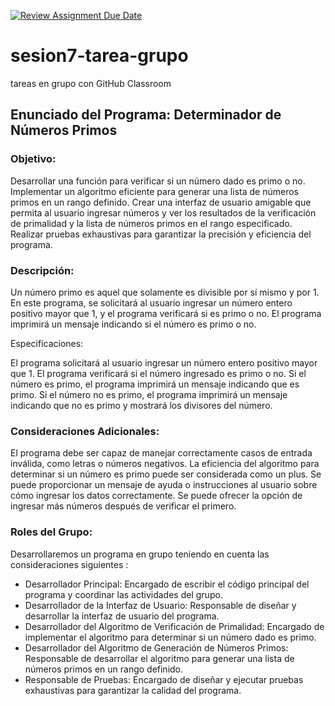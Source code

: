 [![Review Assignment Due Date](https://classroom.github.com/assets/deadline-readme-button-24ddc0f5d75046c5622901739e7c5dd533143b0c8e959d652212380cedb1ea36.svg)](https://classroom.github.com/a/-nCEf_Jz)
# sesion7-tarea-grupo
tareas en grupo con GitHub Classroom 



## Enunciado del Programa: Determinador de Números Primos

### Objetivo:
Desarrollar una función para verificar si un número dado es primo o no.
Implementar un algoritmo eficiente para generar una lista de números primos en un rango definido.
Crear una interfaz de usuario amigable que permita al usuario ingresar números y ver los resultados de la verificación de primalidad y la lista de números primos en el rango especificado.
Realizar pruebas exhaustivas para garantizar la precisión y eficiencia del programa.

### Descripción:
Un número primo es aquel que solamente es divisible por sí mismo y por 1. En este programa, se solicitará al usuario ingresar un número entero positivo mayor que 1, y el programa verificará si es primo o no. El programa imprimirá un mensaje indicando si el número es primo o no.

Especificaciones:

El programa solicitará al usuario ingresar un número entero positivo mayor que 1.
El programa verificará si el número ingresado es primo o no.
Si el número es primo, el programa imprimirá un mensaje indicando que es primo.
Si el número no es primo, el programa imprimirá un mensaje indicando que no es primo y mostrará los divisores del número.

### Consideraciones Adicionales:

El programa debe ser capaz de manejar correctamente casos de entrada inválida, como letras o números negativos.
La eficiencia del algoritmo para determinar si un número es primo puede ser considerada como un plus.
Se puede proporcionar un mensaje de ayuda o instrucciones al usuario sobre cómo ingresar los datos correctamente.
Se puede ofrecer la opción de ingresar más números después de verificar el primero.

### Roles del Grupo:
Desarrollaremos un programa en grupo teniendo en cuenta las consideraciones siguientes :

- Desarrollador Principal: Encargado de escribir el código principal del programa y coordinar las actividades del grupo.
- Desarrollador de la Interfaz de Usuario: Responsable de diseñar y desarrollar la interfaz de usuario del programa.
- Desarrollador del Algoritmo de Verificación de Primalidad: Encargado de implementar el algoritmo para determinar si un número dado es primo.
- Desarrollador del Algoritmo de Generación de Números Primos: Responsable de desarrollar el algoritmo para generar una lista de números primos en un rango definido.
- Responsable de Pruebas: Encargado de diseñar y ejecutar pruebas exhaustivas para garantizar la calidad del programa.
